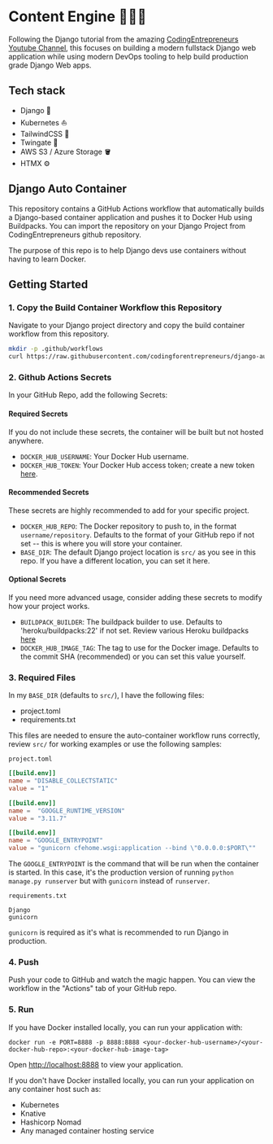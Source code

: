# Content Engine 💼🧑‍💻

Following the Django tutorial from the amazing [CodingEntrepreneurs Youtube Channel](https://youtu.be/2TX7Pal5NMc?si=TSSnyYbooBOp7-KL), this focuses on building a modern fullstack Django web application while using modern DevOps tooling to help build production grade Django Web apps.

## Tech stack

* Django 🐍
* Kubernetes ⛵
* TailwindCSS 🎨
* Twingate 🔐
* AWS S3 / Azure Storage 🪣
* HTMX ⚙️

## Django Auto Container

This repository contains a GitHub Actions workflow that automatically builds a Django-based container application and pushes it to Docker Hub using Buildpacks. You can import the repository on your Django Project from CodingEntrepreneurs github repository.

The purpose of this repo is to help Django devs use containers without having to learn Docker.

## Getting Started

### 1. Copy the Build Container Workflow this Repository

Navigate to your Django project directory and copy the build container workflow from this repository.

```bash
mkdir -p .github/workflows
curl https://raw.githubusercontent.com/codingforentrepreneurs/django-auto-container/main/.github/workflows/build-container.yaml > .github/workflows/build-container.yaml
```

### 2. Github Actions Secrets

In your GitHub Repo, add the following Secrets:

#### Required Secrets

If you do not include these secrets, the container will be built but not hosted anywhere.

- `DOCKER_HUB_USERNAME`: Your Docker Hub username.
- `DOCKER_HUB_TOKEN`: Your Docker Hub access token; create a new token [here](https://hub.docker.com/settings/security).

#### Recommended Secrets

These secrets are highly recommended to add for your specific project.

- `DOCKER_HUB_REPO`: The Docker repository to push to, in the format `username/repository`. Defaults to the format of your GitHub repo if not set -- this is where you will store your container.
- `BASE_DIR`: The default Django project location is `src/` as you see in this repo. If you have a different location, you can set it here.

#### Optional Secrets

If you need more advanced usage, consider adding these secrets to modify how your project works.

- `BUILDPACK_BUILDER`: The buildpack builder to use. Defaults to 'heroku/buildpacks:22' if not set. Review various Heroku buildpacks [here](https://devcenter.heroku.com/articles/stack#stack-support-details)
- `DOCKER_HUB_IMAGE_TAG`: The tag to use for the Docker image. Defaults to the commit SHA (recommended) or you can set this value yourself.

### 3. Required Files

In my `BASE_DIR` (defaults to `src/`), I have the following files:

- project.toml
- requirements.txt

This files are needed to ensure the auto-container workflow runs correctly, review `src/` for working examples or use the following samples:

`project.toml`
```toml
[[build.env]]
name = "DISABLE_COLLECTSTATIC"
value = "1"

[[build.env]]
name =  "GOOGLE_RUNTIME_VERSION"
value = "3.11.7"

[[build.env]]
name = "GOOGLE_ENTRYPOINT"
value = "gunicorn cfehome.wsgi:application --bind \"0.0.0.0:$PORT\""
```
The `GOOGLE_ENTRYPOINT` is the command that will be run when the container is started. In this case, it's the production version of running `python manage.py runserver` but with `gunicorn` instead of `runserver`.


`requirements.txt`
```
Django
gunicorn
```
`gunicorn` is required as it's what is recommended to run Django in production.

### 4. Push

Push your code to GitHub and watch the magic happen. You can view the workflow in the "Actions" tab of your GitHub repo.

### 5. Run

If you have Docker installed locally, you can run your application with:

```
docker run -e PORT=8888 -p 8888:8888 <your-docker-hub-username>/<your-docker-hub-repo>:<your-docker-hub-image-tag>
```
Open [http://localhost:8888](http://localhost:8888) to view your application.

If you don't have Docker installed locally, you can run your application on any container host such as:

- Kubernetes
- Knative
- Hashicorp Nomad
- Any managed container hosting service